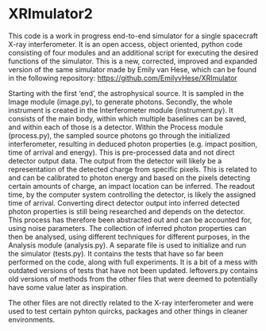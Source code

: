 # XRImulator2

This code is a work in progress end-to-end simulator for a single spacecraft X-ray interferometer. It is an open access, object oriented, python code consisting of four modules and an additional script for executing the desired functions of the simulator. This is a new, corrected, improved and expanded version of the same simulator made by Emily van Hese, which can be found in the following repository: https://github.com/EmilyvHese/XRImulator

Starting with the first ‘end’, the astrophysical source. It is sampled in the Image module (image.py), to generate photons.
Secondly, the whole instrument is created in the Interferometer module (instrument.py). It consists of the main body, within which multiple baselines can be saved, and within each of those is a detector.
Within the Process module (process.py), the sampled source photons go through the initialized interferometer, resulting in deduced photon properties (e.g. impact position, time of arrival and energy). This is pre-processed data and not direct detector output data. The output from the detector will likely be a representation of the detected charge from specific pixels. This is related to and can be calibrated to photon energy and based on the pixels detecting certain amounts of charge, an impact location can be inferred. The readout time, by the computer system controlling the detector, is likely the assigned time of arrival. Converting direct detector output into inferred detected photon properties is still being researched and depends on the detector. This process has therefore been abstracted out and can be accounted for, using noise parameters.
The collection of inferred photon properties can then be analysed, using different techniques for different purposes, in the Analysis module (analysis.py).
A separate file is used to initialize and run the simulator (tests.py). It contains the tests that have so far been performed on the code, along with full experiments. It is a bit of a mess with outdated versions of tests that have not been updated.
leftovers.py contains old versions of methods from the other files that were deemed to potentially have some value later as inspiration.

The other files are not directly related to the X-ray interferometer and were used to test certain pyhton quircks, packages and other things in cleaner environments.

